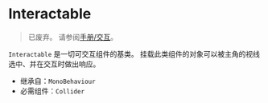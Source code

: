 # Interactable

> 已废弃。
> 请参阅[手册/交互](../manual/interaction.md)。

`Interactable` 是一切可交互组件的基类。
挂载此类组件的对象可以被主角的视线选中、并在交互时做出响应。

- 继承自：`MonoBehaviour`
- 必需组件：`Collider`